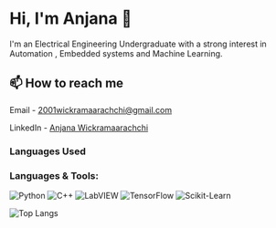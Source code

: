 # Hi, I'm Anjana 👋

I'm an Electrical Engineering Undergraduate with a strong interest in Automation , Embedded systems and Machine Learning. 

## 📫 How to reach me

Email - [2001wickramaarachchi@gmail.com](mailto:2001wickramaarachchi@gmail.co)

LinkedIn - [Anjana Wickramaarachchi](https://www.linkedin.com/in/anjana-wickramaarachchi-4b8653245/)

### Languages Used
### Languages & Tools:
![Python](https://img.shields.io/badge/Python-3776AB?style=for-the-badge&logo=python&logoColor=white)
![C++](https://img.shields.io/badge/C++-00599C?style=for-the-badge&logo=c%2B%2B&logoColor=white)
![LabVIEW](https://img.shields.io/badge/LabVIEW-FFDB00?style=for-the-badge&logo=LabVIEW&logoColor=black)
![TensorFlow](https://img.shields.io/badge/TensorFlow-FF6F00?style=for-the-badge&logo=tensorflow&logoColor=white)
![Scikit-Learn](https://img.shields.io/badge/Scikit--Learn-F7931E?style=for-the-badge&logo=scikit-learn&logoColor=white)


![Top Langs](https://github-readme-stats.vercel.app/api/top-langs/?username=2001Anjana&layout=compact&theme=radical)

<!--
**2001Anjana/2001Anjana** is a ✨ _special_ ✨ repository because its `README.md` (this file) appears on your GitHub profile.

Here are some ideas to get you started:

- 🔭 I’m currently working on ...
- 🌱 I’m currently learning ...
- 👯 I’m looking to collaborate on ...
- 🤔 I’m looking for help with ...
- 💬 Ask me about ...
- 📫 How to reach me: ...
- 😄 Pronouns: ...
- ⚡ Fun fact: ...
-->
